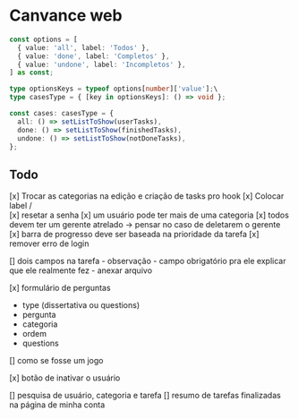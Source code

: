 # Canvance web

```ts
const options = [
  { value: 'all', label: 'Todos' },
  { value: 'done', label: 'Completos' },
  { value: 'undone', label: 'Incompletos' },
] as const;

type optionsKeys = typeof options[number]['value'];\
type casesType = { [key in optionsKeys]: () => void };

const cases: casesType = {
  all: () => setListToShow(userTasks),
  done: () => setListToShow(finishedTasks),
  undone: () => setListToShow(notDoneTasks),
};
```

## Todo

[x] Trocar as categorias na edição e criação de tasks pro hook
[x] Colocar label /\
[x] resetar a senha
[x] um usuário pode ter mais de uma categoria
[x] todos devem ter um gerente atrelado -> pensar no caso de deletarem o gerente
[x] barra de progresso deve ser baseada na prioridade da tarefa
[x] remover erro de login

[] dois campos na tarefa - observação - campo obrigatório pra ele explicar que ele realmente fez - anexar arquivo

[x] formulário de perguntas
- type (dissertativa ou questions)
- pergunta
- categoria
- ordem
- questions

[] como se fosse um jogo

[x] botão de inativar o usuário

[] pesquisa de usuário, categoria e tarefa
[] resumo de tarefas finalizadas na página de minha conta